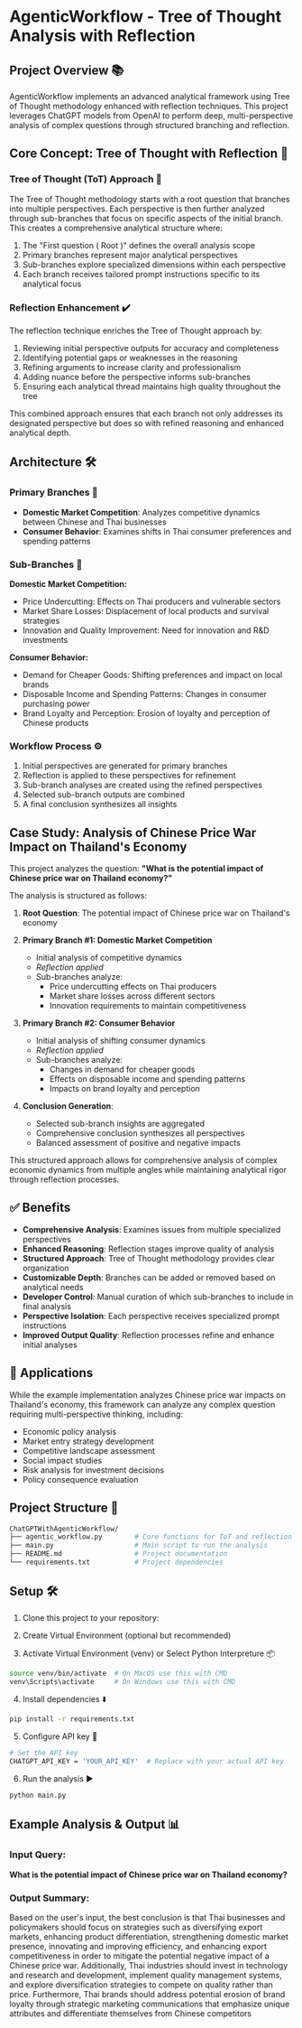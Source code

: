 # AgenticWorkflow - Tree of Thought Analysis with Reflection 

## Project Overview 📚

AgenticWorkflow implements an advanced analytical framework using Tree of Thought methodology enhanced with reflection techniques. This project leverages ChatGPT models from OpenAI to perform deep, multi-perspective analysis of complex questions through structured branching and reflection.

## Core Concept: Tree of Thought with Reflection 🧠

### Tree of Thought (ToT) Approach 🌳
The Tree of Thought methodology starts with a root question that branches into multiple perspectives. Each perspective is then further analyzed through sub-branches that focus on specific aspects of the initial branch. This creates a comprehensive analytical structure where:

1. The "First question ( Root )"  defines the overall analysis scope
2. Primary branches represent major analytical perspectives
3. Sub-branches explore specialized dimensions within each perspective
4. Each branch receives tailored prompt instructions specific to its analytical focus

### Reflection Enhancement ✔️
The reflection technique enriches the Tree of Thought approach by:

1. Reviewing initial perspective outputs for accuracy and completeness
2. Identifying potential gaps or weaknesses in the reasoning
3. Refining arguments to increase clarity and professionalism
4. Adding nuance before the perspective informs sub-branches
5. Ensuring each analytical thread maintains high quality throughout the tree

This combined approach ensures that each branch not only addresses its designated perspective but does so with refined reasoning and enhanced analytical depth.

## Architecture 🛠️

### Primary Branches 🌿
- **Domestic Market Competition**: Analyzes competitive dynamics between Chinese and Thai businesses
- **Consumer Behavior**: Examines shifts in Thai consumer preferences and spending patterns

### Sub-Branches 🍃

**Domestic Market Competition:**
- Price Undercutting: Effects on Thai producers and vulnerable sectors
- Market Share Losses: Displacement of local products and survival strategies
- Innovation and Quality Improvement: Need for innovation and R&D investments

**Consumer Behavior:**
- Demand for Cheaper Goods: Shifting preferences and impact on local brands
- Disposable Income and Spending Patterns: Changes in consumer purchasing power
- Brand Loyalty and Perception: Erosion of loyalty and perception of Chinese products

### Workflow Process ⚙️ 

1. Initial perspectives are generated for primary branches
2. Reflection is applied to these perspectives for refinement
3. Sub-branch analyses are created using the refined perspectives
4. Selected sub-branch outputs are combined
5. A final conclusion synthesizes all insights

## Case Study: Analysis of Chinese Price War Impact on Thailand's Economy

This project analyzes the question: **"What is the potential impact of Chinese price war on Thailand economy?"**

The analysis is structured as follows:

1. **Root Question**: The potential impact of Chinese price war on Thailand's economy
   
2. **Primary Branch #1: Domestic Market Competition**
   - Initial analysis of competitive dynamics
   - *Reflection applied*
   - Sub-branches analyze:
     - Price undercutting effects on Thai producers
     - Market share losses across different sectors
     - Innovation requirements to maintain competitiveness

3. **Primary Branch #2: Consumer Behavior**
   - Initial analysis of shifting consumer dynamics
   - *Reflection applied*
   - Sub-branches analyze:
     - Changes in demand for cheaper goods
     - Effects on disposable income and spending patterns
     - Impacts on brand loyalty and perception
  
4. **Conclusion Generation**: 
   - Selected sub-branch insights are aggregated
   - Comprehensive conclusion synthesizes all perspectives
   - Balanced assessment of positive and negative impacts

This structured approach allows for comprehensive analysis of complex economic dynamics from multiple angles while maintaining analytical rigor through reflection processes.

## ✅ Benefits 

- **Comprehensive Analysis**: Examines issues from multiple specialized perspectives
- **Enhanced Reasoning**: Reflection stages improve quality of analysis
- **Structured Approach**: Tree of Thought methodology provides clear organization
- **Customizable Depth**: Branches can be added or removed based on analytical needs
- **Developer Control**: Manual curation of which sub-branches to include in final analysis
- **Perspective Isolation**: Each perspective receives specialized prompt instructions
- **Improved Output Quality**: Reflection processes refine and enhance initial analyses

## 🚀 Applications

While the example implementation analyzes Chinese price war impacts on Thailand's economy, this framework can analyze any complex question requiring multi-perspective thinking, including:

- Economic policy analysis
- Market entry strategy development
- Competitive landscape assessment
- Social impact studies
- Risk analysis for investment decisions
- Policy consequence evaluation
  

## Project Structure 📁

```bash
ChatGPTWithAgenticWorkflow/
├── agentic_workflow.py        # Core functions for ToT and reflection
├── main.py                    # Main script to run the analysis
├── README.md                  # Project documentation
└── requirements.txt           # Project dependencies
```

## Setup 🛠️

1. Clone this project to your repository:

2. Create Virtual Environment (optional but recommended)

3. Activate Virtual Environment (venv) or Select Python Interpreture 📦 
   
```bash
source venv/bin/activate  # On MacOS use this with CMD
venv\Scripts\activate     # On Windows use this with CMD
```

4. Install dependencies ⬇️
```bash
pip install -r requirements.txt
```

5. Configure API key 🔑
```bash   
# Set the API key 
CHATGPT_API_KEY = 'YOUR_API_KEY'  # Replace with your actual API key
```

6. Run the analysis ▶️

```bash
python main.py
```

## Example Analysis & Output 📊

### Input Query:

**What is the potential impact of Chinese price war on Thailand economy?**


### Output Summary:

Based on the user's input, the best conclusion is that Thai businesses and policymakers should focus on strategies such as diversifying export markets, enhancing product differentiation, strengthening domestic market presence, innovating and improving efficiency, and enhancing export competitiveness in order to mitigate the potential negative impact of a Chinese price war. Additionally, Thai industries should invest in technology and research and development, implement quality management systems, and explore diversification strategies to compete on quality rather than price. Furthermore, Thai brands should address potential erosion of brand loyalty through strategic marketing communications that emphasize unique attributes and differentiate themselves from Chinese competitors
